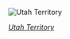 
![Utah Territory](https://upload.wikimedia.org/wikipedia/commons/thumb/c/c6/Utah_territory_coat_of_arms_%28illustrated%2C_1876%29.jpg/525px-Utah_territory_coat_of_arms_%28illustrated%2C_1876%29.jpg)

*[Utah Territory](https://wikipedia.org/wiki/File:Utah_territory_coat_of_arms_(illustrated,_1876).jpg)*
